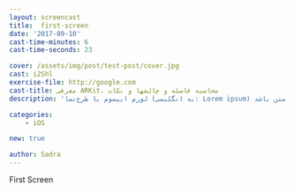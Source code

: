```yaml
---
layout: screencast
title:  first-screen
date: '2017-09-10'
cast-time-minutes: 6
cast-time-seconds: 23

cover: /assets/img/post/test-post/cover.jpg
cast: i2Shl
exercise-file: http://google.com
cast-title: معرفی ARKit، محاسبه فاصله و چالشها و نکات
description: 'لورم ایپسوم یا طرح‌نما (به انگلیسی: Lorem ipsum) به متنی آزمایشی و بی‌معنی در صنعت چاپ، صفحه‌آرایی و طراحی گرافیک گفته می‌شود. طراح گرافیک از این متن به عنوان عنصری از ترکیب بندی برای پر کردن صفحه و ارایه اولیه شکل ظاهری و کلی طرح سفارش گرفته شده استفاده می نماید، تا از نظر گرافیکی نشانگر چگونگی نوع و اندازه فونت و ظاهر متن باشد.'

categories:
    - iOS

new: true

author: Sadra
---
```


First Screen